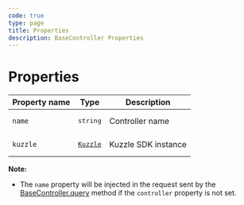 ```yaml
---
code: true
type: page
title: Properties
description: BaseController Properties
---
```


# Properties

| Property name        | Type     | Description          |
| -------------------- | -------- | --------------------------------------- |
| `name`               | <pre>string</pre> | Controller name    |
| `kuzzle`             | <a href="/sdk/js/6/core-classes/kuzzle/constructor"><pre>Kuzzle</pre></a> | Kuzzle SDK instance      |

**Note:**
 - The `name` property will be injected in the request sent by the [BaseController.query](/sdk/js/6/core-classes/base-controller/query) method if the `controller` property is not set.